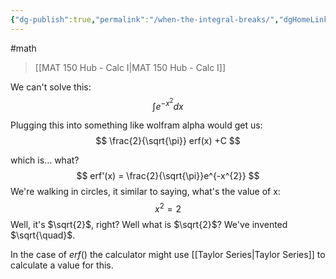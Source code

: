 ```yaml
---
{"dg-publish":true,"permalink":"/when-the-integral-breaks/","dgHomeLink":true,"dgPassFrontmatter":false}
---
```


#math 
> [[MAT 150 Hub - Calc I|MAT 150 Hub - Calc I]]

We can't solve this:
$$
\int e^{-x^{2}} dx
$$

Plugging this into something like wolfram alpha would get us:
$$
\frac{2}{\sqrt{\pi}} erf(x) +C
$$

which is... what?
$$
erf'(x) = \frac{2}{\sqrt{\pi}}e^{-x^{2}}
$$
We're walking in circles, it similar to saying, what's the value of x:
$$
x^{2}= 2
$$
Well, it's $\sqrt{2}$, right? Well what is $\sqrt{2}$?
We've invented $\sqrt{\quad}$.

In the case of $erf()$ the calculator might use [[Taylor Series|Taylor Series]] to calculate a value for this.